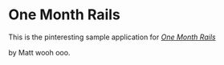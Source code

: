 # One Month Rails

This is the pinteresting sample application for
[*One Month Rails*](http://onemonthrails.com)

by Matt wooh ooo.